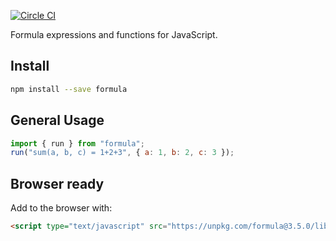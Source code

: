 [![Circle CI](https://circleci.com/gh/FormBucket/formula.svg?style=svg)](https://circleci.com/gh/FormBucket/formula)

Formula expressions and functions for JavaScript.

## Install

```sh
npm install --save formula
```

## General Usage

```js
import { run } from "formula";
run("sum(a, b, c) = 1+2+3", { a: 1, b: 2, c: 3 });
```

## Browser ready

Add to the browser with:

```html
<script type="text/javascript" src="https://unpkg.com/formula@3.5.0/lib/formula.min.js"
```
